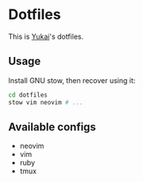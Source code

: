 # Dotfiles

This is [Yukai](https://github.com/Yukaii)'s dotfiles.

## Usage

Install GNU stow, then recover using it:

```bash
cd dotfiles
stow vim neovim # ...
```

## Available configs

* neovim
* vim
* ruby
* tmux

